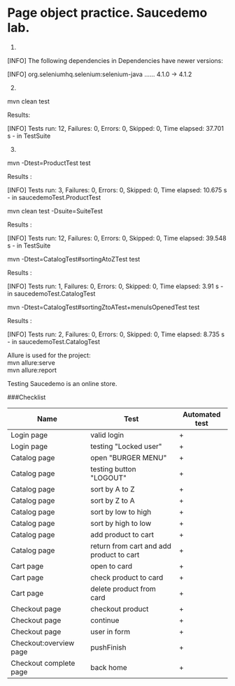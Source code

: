 # Page object practice. Saucedemo lab.

1.
[INFO] The following dependencies in Dependencies have newer versions:

[INFO]   org.seleniumhq.selenium:selenium-java ...... 4.1.0 -> 4.1.2

2.
mvn clean test

Results:

[INFO] Tests run: 12, Failures: 0, Errors: 0, Skipped: 0, Time elapsed: 37.701 s - in TestSuite

3.
mvn -Dtest=ProductTest test

Results :

[INFO] Tests run: 3, Failures: 0, Errors: 0, Skipped: 0, Time elapsed: 10.675 s - in saucedemoTest.ProductTest


mvn clean test -Dsuite=SuiteTest

Results :

[INFO] Tests run: 12, Failures: 0, Errors: 0, Skipped: 0, Time elapsed: 39.548 s - in TestSuite


mvn -Dtest=CatalogTest#sortingAtoZTest test

Results :

[INFO] Tests run: 1, Failures: 0, Errors: 0, Skipped: 0, Time elapsed: 3.91 s - in saucedemoTest.CatalogTest



mvn -Dtest=CatalogTest#sortingZtoATest+menuIsOpenedTest test

Results :

[INFO] Tests run: 2, Failures: 0, Errors: 0, Skipped: 0, Time elapsed: 8.735 s - in saucedemoTest.CatalogTest


Allure is used for the project:  
mvn allure:serve  
mvn allure:report



Testing Saucedemo is an online store.

###Checklist

| Name| Test |Automated test |
|-----|------|-------|
|Login page |valid login| + | 
|Login page |testing "Locked user"| + | 
|Catalog page| open "BURGER MENU"| + | 
|Catalog page| testing button "LOGOUT"| + | 
|Catalog page| sort by A to Z| + | 
|Catalog page| sort by Z to A | + | 
|Catalog page| sort by low to high| + | 
|Catalog page| sort by high to low| + | 
|Catalog page| add product to cart| + | 
|Catalog page| return from cart and add product to cart| + | 
|Cart page |open to card| + |
|Cart page |check product to card| + |
|Cart page |delete product from card| + |
|Checkout page |checkout product| +  |
|Checkout page |continue | +  |
|Checkout page |user in form| +  |
|Checkout:overview page |pushFinish| + |
|Checkout complete page|back home| +  |